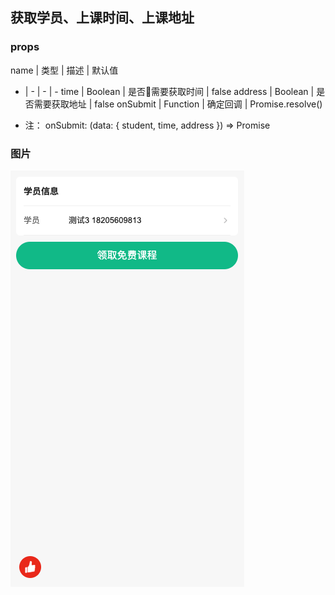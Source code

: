 ## 获取学员、上课时间、上课地址

### props

name | 类型 | 描述 | 默认值
- | - | - | -
time | Boolean | 是否需要获取时间 | false
address | Boolean | 是否需要获取地址 | false
onSubmit | Function | 确定回调 | Promise.resolve()

- 注：
onSubmit: (data: { student, time, address }) => Promise

### 图片
<img src="./pic.png" />
